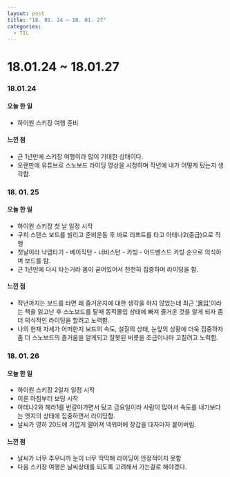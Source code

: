 ```yaml
---
layout: post
title: "18. 01. 24 ~ 18. 01. 27"
categories:
  - TIL
---
```


# 18.01.24 ~ 18.01.27

### 18.01.24
#### 오늘 한 일
- 하이원 스키장 여행 준비

#### 느낀 점
- 근 1년만에 스키장 여행이라 많이 기대한 상태이다.
- 오랜만에 유튜브로 스노보드 라이딩 영상을 시청하며 작년에 내가 어떻게 탔는지 생각함.

### 18. 01. 25
#### 오늘 한 일
- 하이원 스키장 첫 날 일정 시작
- 구피 스탠스 보드를 빌리고 준비운동 후 바로 리프트를 타고 아테나2(중급)으로 직행
- 첫날이라 낙엽타기 - 베이직턴 - 너비스턴 - 카빙 - 어드벤스드 카빙 순으로 의식하며 보드를 탐.
- 근 1년만에 다시 타는거라 몸이 굳어있어서 천천히 집중하며 라이딩을 함.

#### 느낀 점
- 작년까지는 보드를 타면 왜 즐거운지에 대한 생각을 하지 않았는데 최근 ['몰입'](http://www.kyobobook.co.kr/product/detailViewKor.laf?barcode=9788925514826)이라는 책을 읽고난 후 스노보드를 탈때 동적몰입 상태에 빠져 즐거운 것을 알게 되자 좀더 의식적인 라이딩을 할려고 노력함.
- 나의 현재 자세가 어떠한지 보드의 속도, 설질의 상태, 눈앞의 상황에 더욱 집중하자 좀 더 스노보드의 즐거움을 알게되고 잘못된 버릇을 조금이나마 고칠려고 노력함.

### 18. 01. 26
#### 오늘 한 일
- 하이원 스키장 2일차 일정 시작
- 이른 아침부터 보딩 시작
- 아테나2와 헤라1를 번갈아가면서 탔고 금요일이라 사람이 많아서 속도를 내기보다는 엣지의 상태에 집중하면서 라이딩함.
- 날씨가 영하 20도에 가깝게 떨어져 넥워머에 장갑을 대자마자 붙어버림.

#### 느낀 점
- 날씨가 너무 추우니까 눈이 너무 딱딱해 라이딩이 안정적이지 못함
- 다음 스키장 여행은 날씨상태를 되도록 고려해서 가는걸로 해야겠다.
